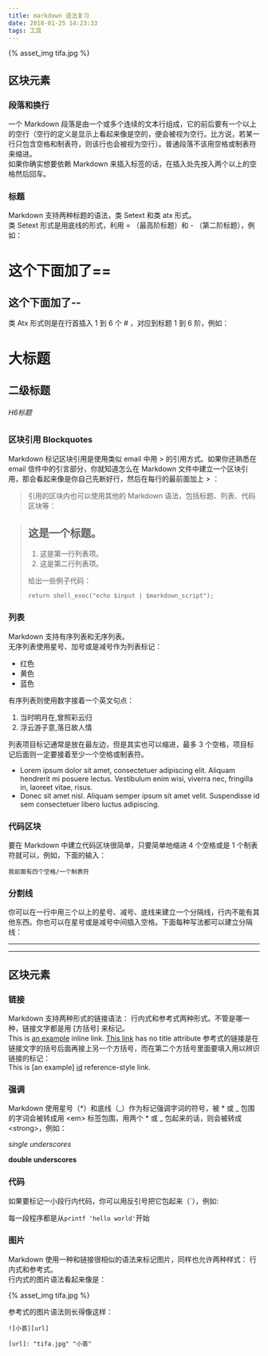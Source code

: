 ```yaml
---
title: markdown 语法复习
date: 2018-01-25 14:23:33
tags: 工具
---
```


{% asset_img tifa.jpg %}

## 区块元素

### 段落和换行
一个 Markdown 段落是由一个或多个连续的文本行组成，它的前后要有一个以上的空行（空行的定义是显示上看起来像是空的，便会被视为空行。比方说，若某一行只包含空格和制表符，则该行也会被视为空行）。普通段落不该用空格或制表符来缩进。  
如果你确实想要依赖 Markdown 来插入标签的话，在插入处先按入两个以上的空格然后回车。

### 标题
Markdown 支持两种标题的语法，类 Setext 和类 atx 形式。  
类 Setext 形式是用底线的形式，利用 = （最高阶标题）和 - （第二阶标题），例如：  

这个下面加了==
========

这个下面加了--
------

类 Atx 形式则是在行首插入 1 到 6 个 # ，对应到标题 1 到 6 阶，例如：

# 大标题
## 二级标题
###### H6标题

### 区块引用 Blockquotes
Markdown 标记区块引用是使用类似 email 中用 > 的引用方式。如果你还熟悉在 email 信件中的引言部分，你就知道怎么在 Markdown 文件中建立一个区块引用，那会看起来像是你自己先断好行，然后在每行的最前面加上 > ：  
> 引用的区块内也可以使用其他的 Markdown 语法，包括标题、列表、代码区块等：

> ## 这是一个标题。
> 
> 1.   这是第一行列表项。
> 2.   这是第二行列表项。
> 
> 给出一些例子代码：
> 
>     return shell_exec("echo $input | $markdown_script");

### 列表
Markdown 支持有序列表和无序列表。   
无序列表使用星号、加号或是减号作为列表标记：   

* 红色
* 黄色
* 蓝色

有序列表则使用数字接着一个英文句点：  

1. 当时明月在,曾照彩云归
1. 浮云游子意,落日故人情

列表项目标记通常是放在最左边，但是其实也可以缩进，最多 3 个空格，项目标记后面则一定要接着至少一个空格或制表符。  

*   Lorem ipsum dolor sit amet, consectetuer adipiscing elit.
Aliquam hendrerit mi posuere lectus. Vestibulum enim wisi,
viverra nec, fringilla in, laoreet vitae, risus.
*   Donec sit amet nisl. Aliquam semper ipsum sit amet velit.
Suspendisse id sem consectetuer libero luctus adipiscing.

### 代码区块
要在 Markdown 中建立代码区块很简单，只要简单地缩进 4 个空格或是 1 个制表符就可以，例如，下面的输入：  

    我前面有四个空格/一个制表符
    
### 分割线
你可以在一行中用三个以上的星号、减号、底线来建立一个分隔线，行内不能有其他东西。你也可以在星号或是减号中间插入空格。下面每种写法都可以建立分隔线：  

***

---

## 区块元素

### 链接

Markdown 支持两种形式的链接语法： 行内式和参考式两种形式。不管是哪一种，链接文字都是用 [方括号] 来标记。   
This is [an example](http://example.com/ "Title") inline link.
[This link](http://example.net/) has no title attribute
参考式的链接是在链接文字的括号后面再接上另一个方括号，而在第二个方括号里面要填入用以辨识链接的标记：  
This is [an example] [id] reference-style link.

[id]: http://example.com/  "Optional Title Here"

### 强调
Markdown 使用星号（*）和底线（_）作为标记强调字词的符号，被 * 或 _ 包围的字词会被转成用 \<em> 标签包围，用两个 * 或 _ 包起来的话，则会被转成 \<strong>，例如：  

_single underscores_

__double underscores__

### 代码
如果要标记一小段行内代码，你可以用反引号把它包起来（`），例如:   

每一段程序都是从`printf 'hello world'`开始

### 图片
Markdown 使用一种和链接很相似的语法来标记图片，同样也允许两种样式： 行内式和参考式。  
行内式的图片语法看起来像是：  

{% asset_img tifa.jpg %}

参考式的图片语法则长得像这样：  

```
![小荟][url]

[url]: "tifa.jpg" "小荟"
```